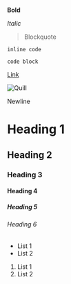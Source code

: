 **Bold**

*Italic*

> Blockquote

`inline code`

```
code block
```

[Link](https://github.com/Everyday-AS/common-quill)

![Quill](https://camo.githubusercontent.com/b0c238d8006d3d3f4a6bb199f44195c08bf70664/68747470733a2f2f7175696c6c6a732e636f6d2f6173736574732f696d616765732f6c6f676f2e737667)


Newline

# Heading 1

## Heading 2

### Heading 3

#### Heading 4

##### Heading 5

###### Heading 6

- List 1
- List 2

1. List 1
2. List 2